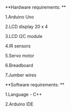 **Hardware requirements: ** 


  1.Arduino Uno
  
  2.LCD display 20 x 4
  
  3.LCD I2C module
  
  4.IR sensors
  
  5.Servo motor
  
  6.Breadboard
  
  7.Jumber wires
  


**Software requirements: **


  1.Language - C++
  
  2.Arduino IDE

